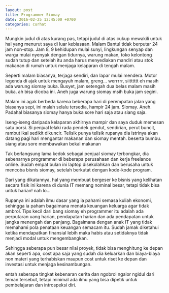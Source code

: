 ```yaml
---
layout: post
title: Programmer Siomay
date: 2016-02-25 12:45:00 +0700
categories: curhat
---
```


Mungkin judul di atas kurang pas, tetapi judul di atas cukup mewakili untuk hal yang menurut saya di luar kebiasaan. Malam Bantul tidak berputar 24 jam non-stop. Jam 8, 9 kehidupan mulai sunyi, lingkungan senyap dan warga mulai nyenyak dengan tidurnya, warung makan, toko kelontong sudah tutup dan setelah itu anda harus menyediakan mandiri atau stok makanan di rumah untuk menjaga kelaparan di tengah malam.


Seperti malam biasanya, terjaga sendiri, dan lapar mulai mendera. Motor legenda di ajak untuk mengayuh malam, greng... werrrrr, siitttttt eh masih ada warung siomay buka. Busyet, jam setengah dua belas malam masih buka. ah bisa dicoba ini. Aneh juga warung siomay msih buka jam segini.


Malam ini agak berbeda karena beberapa hari di perempatan jalan yang biasanya sepi, ini malah selalu tersedia, hampir 24 jam. Siomay. Aneh. Padahal biasanya siomay hanya buka sore hari saja atau siang saja.


Iseng-iseng daripada kelaparan akhirnya mampir dan saya duduk memesan satu porsi. Si penjual lelaki rada pendek gendut, sendirian, perut buncit, rambut ikal sedikit dikuncir. Telisik punya telisik rupanya dia istrinya akan datang pagi hari mengantar makanan dan siomay mentah. beserta bumbu. siang atau sore membawakan bekal makanan


Tak berlangsung lama kedok sebagai penjual siomay terbongkar, dia sebenarnya programmer di beberapa perusahaan dan kerja freelance online. Sudah empat bulan ini laptop disekolahkan dan berusaha untuk mencoba bisnis siomay, setelah berkutat dengan kode-kode program.


Dari yang dikatannya, hal yang membuat bergeser ke bisnis yang kelihatan secara fisik ini karena di dunia IT memang nominal besar, tetapi tidak bisa untuk harian! nah lo...


Rupanya ini adalah ilmu dasar yang ia pahami semasa kuliah ekonomi, sehingga ia paham bagaimana menata keuangan keluarga agar tidak ambrol. Tips kecil dari bang siomay eh programmer itu adalah ada perputaran uang harian, pendapatan harian dan ada pendapatan untuk jangka menengah dan panjang. Bagaimana dengan anak IT yang tidak memahami pola penataan keuangan semacam itu. Sudah jamak diketahui ketika mendapatkan finansial lebih maka habis atau setidaknya tidak menjadi modal untuk mengembangkan.


Sehingga seberapa pun besar nilai proyek, tidak bisa menghitung ke depan akan seperti apa, cost apa saja yang sudah dia keluarkan dan biaya-biaya non materi yang terhabiskan maupun cost untuk riset ke depan dan investasi untuk menjaga kesinambungan.


entah seberapa tingkat kebenaran cerita dan ngobrol ngalor ngidul dari teman tersebut, tetapi minimal ada ilmu yang bisa dipetik untuk pembelajaran dan introspeksi diri.
